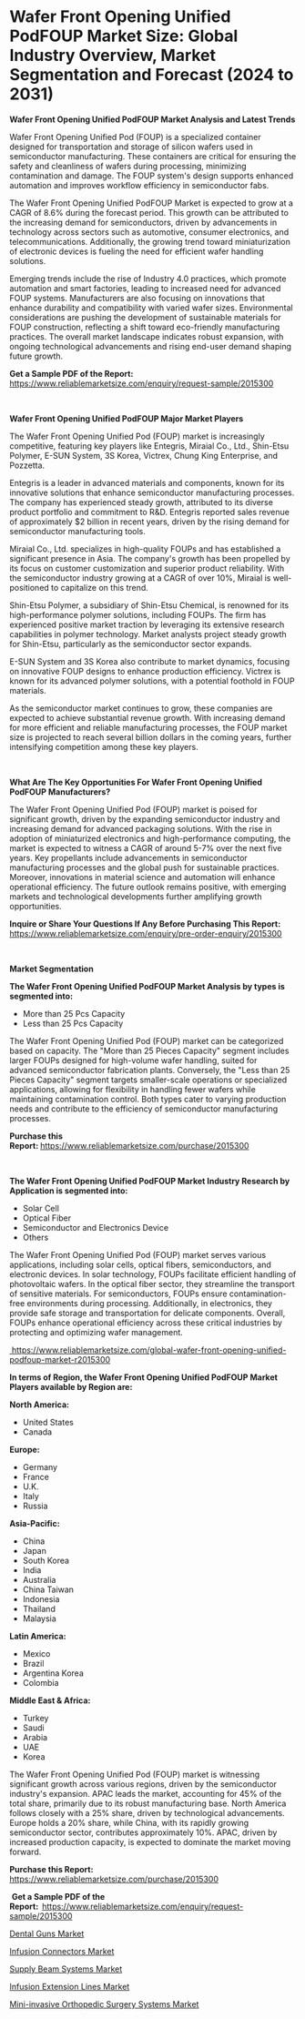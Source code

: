 <p><h1>Wafer Front Opening Unified PodFOUP Market Size: Global Industry Overview, Market Segmentation and Forecast (2024 to 2031)</h1></p><p><strong>Wafer Front Opening Unified PodFOUP Market Analysis and Latest Trends</strong></p>
<p><p>Wafer Front Opening Unified Pod (FOUP) is a specialized container designed for transportation and storage of silicon wafers used in semiconductor manufacturing. These containers are critical for ensuring the safety and cleanliness of wafers during processing, minimizing contamination and damage. The FOUP system's design supports enhanced automation and improves workflow efficiency in semiconductor fabs.</p><p>The Wafer Front Opening Unified PodFOUP Market is expected to grow at a CAGR of 8.6% during the forecast period. This growth can be attributed to the increasing demand for semiconductors, driven by advancements in technology across sectors such as automotive, consumer electronics, and telecommunications. Additionally, the growing trend toward miniaturization of electronic devices is fueling the need for efficient wafer handling solutions.</p><p>Emerging trends include the rise of Industry 4.0 practices, which promote automation and smart factories, leading to increased need for advanced FOUP systems. Manufacturers are also focusing on innovations that enhance durability and compatibility with varied wafer sizes. Environmental considerations are pushing the development of sustainable materials for FOUP construction, reflecting a shift toward eco-friendly manufacturing practices. The overall market landscape indicates robust expansion, with ongoing technological advancements and rising end-user demand shaping future growth.</p></p>
<p><strong>Get a Sample PDF of the Report:&nbsp;</strong> <a href="https://www.reliablemarketsize.com/enquiry/request-sample/2015300?utm_campaign=1564&utm_medium=2&utm_source=Github&utm_content=ia&utm_term=27102024&utm_id=wafer-front-opening-unified-podfoup">https://www.reliablemarketsize.com/enquiry/request-sample/2015300</a></p>
<p>&nbsp;</p>
<p><strong>Wafer Front Opening Unified PodFOUP Major Market Players</strong></p>
<p><p>The Wafer Front Opening Unified Pod (FOUP) market is increasingly competitive, featuring key players like Entegris, Miraial Co., Ltd., Shin-Etsu Polymer, E-SUN System, 3S Korea, Victrex, Chung King Enterprise, and Pozzetta. </p><p>Entegris is a leader in advanced materials and components, known for its innovative solutions that enhance semiconductor manufacturing processes. The company has experienced steady growth, attributed to its diverse product portfolio and commitment to R&D. Entegris reported sales revenue of approximately $2 billion in recent years, driven by the rising demand for semiconductor manufacturing tools.</p><p>Miraial Co., Ltd. specializes in high-quality FOUPs and has established a significant presence in Asia. The company's growth has been propelled by its focus on customer customization and superior product reliability. With the semiconductor industry growing at a CAGR of over 10%, Miraial is well-positioned to capitalize on this trend.</p><p>Shin-Etsu Polymer, a subsidiary of Shin-Etsu Chemical, is renowned for its high-performance polymer solutions, including FOUPs. The firm has experienced positive market traction by leveraging its extensive research capabilities in polymer technology. Market analysts project steady growth for Shin-Etsu, particularly as the semiconductor sector expands.</p><p>E-SUN System and 3S Korea also contribute to market dynamics, focusing on innovative FOUP designs to enhance production efficiency. Victrex is known for its advanced polymer solutions, with a potential foothold in FOUP materials.</p><p>As the semiconductor market continues to grow, these companies are expected to achieve substantial revenue growth. With increasing demand for more efficient and reliable manufacturing processes, the FOUP market size is projected to reach several billion dollars in the coming years, further intensifying competition among these key players.</p></p>
<p>&nbsp;</p>
<p><strong>What Are The Key Opportunities For Wafer Front Opening Unified PodFOUP Manufacturers?</strong></p>
<p><p>The Wafer Front Opening Unified Pod (FOUP) market is poised for significant growth, driven by the expanding semiconductor industry and increasing demand for advanced packaging solutions. With the rise in adoption of miniaturized electronics and high-performance computing, the market is expected to witness a CAGR of around 5-7% over the next five years. Key propellants include advancements in semiconductor manufacturing processes and the global push for sustainable practices. Moreover, innovations in material science and automation will enhance operational efficiency. The future outlook remains positive, with emerging markets and technological developments further amplifying growth opportunities.</p></p>
<p><strong>Inquire or Share Your Questions If Any Before Purchasing This Report:</strong> <a href="https://www.reliablemarketsize.com/enquiry/pre-order-enquiry/2015300?utm_campaign=1564&utm_medium=2&utm_source=Github&utm_content=ia&utm_term=27102024&utm_id=wafer-front-opening-unified-podfoup">https://www.reliablemarketsize.com/enquiry/pre-order-enquiry/2015300</a></p>
<p>&nbsp;</p>
<p><strong>Market Segmentation</strong></p>
<p><strong>The Wafer Front Opening Unified PodFOUP Market Analysis by types is segmented into:</strong></p>
<p><ul><li>More than 25 Pcs Capacity</li><li>Less than 25 Pcs Capacity</li></ul></p>
<p><p>The Wafer Front Opening Unified Pod (FOUP) market can be categorized based on capacity. The "More than 25 Pieces Capacity" segment includes larger FOUPs designed for high-volume wafer handling, suited for advanced semiconductor fabrication plants. Conversely, the "Less than 25 Pieces Capacity" segment targets smaller-scale operations or specialized applications, allowing for flexibility in handling fewer wafers while maintaining contamination control. Both types cater to varying production needs and contribute to the efficiency of semiconductor manufacturing processes.</p></p>
<p><strong>Purchase this Report:&nbsp;</strong><a href="https://www.reliablemarketsize.com/purchase/2015300?utm_campaign=1564&utm_medium=2&utm_source=Github&utm_content=ia&utm_term=27102024&utm_id=wafer-front-opening-unified-podfoup">https://www.reliablemarketsize.com/purchase/2015300</a></p>
<p>&nbsp;</p>
<p><strong>The Wafer Front Opening Unified PodFOUP Market Industry Research by Application is segmented into:</strong></p>
<p><ul><li>Solar Cell</li><li>Optical Fiber</li><li>Semiconductor and Electronics Device</li><li>Others</li></ul></p>
<p><p>The Wafer Front Opening Unified Pod (FOUP) market serves various applications, including solar cells, optical fibers, semiconductors, and electronic devices. In solar technology, FOUPs facilitate efficient handling of photovoltaic wafers. In the optical fiber sector, they streamline the transport of sensitive materials. For semiconductors, FOUPs ensure contamination-free environments during processing. Additionally, in electronics, they provide safe storage and transportation for delicate components. Overall, FOUPs enhance operational efficiency across these critical industries by protecting and optimizing wafer management.</p></p>
<p><a href="https://www.reliablemarketsize.com/global-wafer-front-opening-unified-podfoup-market-r2015300?utm_campaign=1564&utm_medium=2&utm_source=Github&utm_content=ia&utm_term=27102024&utm_id=wafer-front-opening-unified-podfoup">&nbsp;https://www.reliablemarketsize.com/global-wafer-front-opening-unified-podfoup-market-r2015300</a></p>
<p><strong>In terms of Region, the Wafer Front Opening Unified PodFOUP Market Players available by Region are:</strong></p>
<p>
    <p> <strong> North America: </strong>
        <ul>
            <li>United States</li>
            <li>Canada</li>
        </ul>
        </p> 
    <p> <strong> Europe: </strong>
        <ul>
            <li>Germany</li>
            <li>France</li>
            <li>U.K.</li>
            <li>Italy</li>
            <li>Russia</li>
        </ul>
        </p> 
    <p> <strong> Asia-Pacific: </strong>
        <ul>
            <li>China</li>
            <li>Japan</li>
            <li>South Korea</li>
            <li>India</li>
            <li>Australia</li>
            <li>China Taiwan</li>
            <li>Indonesia</li>
            <li>Thailand</li>
            <li>Malaysia</li>
        </ul>
        </p> 
    <p> <strong> Latin America: </strong>
        <ul>
            <li>Mexico</li>
            <li>Brazil</li>
            <li>Argentina Korea</li>
            <li>Colombia</li>
        </ul>
        </p> 
    <p> <strong> Middle East & Africa: </strong>
        <ul>
            <li>Turkey</li>
            <li>Saudi</li>
            <li>Arabia</li>
            <li>UAE</li>
            <li>Korea</li>
        </ul>
    </p>
    </p>
<p><p>The Wafer Front Opening Unified Pod (FOUP) market is witnessing significant growth across various regions, driven by the semiconductor industry's expansion. APAC leads the market, accounting for 45% of the total share, primarily due to its robust manufacturing base. North America follows closely with a 25% share, driven by technological advancements. Europe holds a 20% share, while China, with its rapidly growing semiconductor sector, contributes approximately 10%. APAC, driven by increased production capacity, is expected to dominate the market moving forward.</p></p>
<p><strong>Purchase this Report: </strong><a href="https://www.reliablemarketsize.com/purchase/2015300?utm_campaign=1564&utm_medium=2&utm_source=Github&utm_content=ia&utm_term=27102024&utm_id=wafer-front-opening-unified-podfoup">https://www.reliablemarketsize.com/purchase/2015300</a></p>
<p>&nbsp;<strong>Get a Sample PDF of the Report:&nbsp;&nbsp;</strong><a href="https://www.reliablemarketsize.com/enquiry/request-sample/2015300?utm_campaign=1564&utm_medium=2&utm_source=Github&utm_content=ia&utm_term=27102024&utm_id=wafer-front-opening-unified-podfoup">https://www.reliablemarketsize.com/enquiry/request-sample/2015300</a></p>
<p><strong></strong></p>
<p><p><a href="https://www.linkedin.com/pulse/dental-guns-market-essentials-key-players-demand-drivers-roi-potential-rlmzf?utm_campaign=1564&utm_medium=2&utm_source=Github&utm_content=ia&utm_term=27102024&utm_id=wafer-front-opening-unified-podfoup">Dental Guns Market</a></p><p><a href="https://www.linkedin.com/pulse/infusion-connectors-market-velocity-106-cagr-trajectory-2024-2031-jqtaf?utm_campaign=1564&utm_medium=2&utm_source=Github&utm_content=ia&utm_term=27102024&utm_id=wafer-front-opening-unified-podfoup">Infusion Connectors Market</a></p><p><a href="https://www.linkedin.com/pulse/supply-beam-systems-market-global-insights-sales-trends-2024-mgdzf?utm_campaign=1564&utm_medium=2&utm_source=Github&utm_content=ia&utm_term=27102024&utm_id=wafer-front-opening-unified-podfoup">Supply Beam Systems Market</a></p><p><a href="https://www.linkedin.com/pulse/infusion-extension-lines-market-global-analysis-trends-forecasts-3xbae?utm_campaign=1564&utm_medium=2&utm_source=Github&utm_content=ia&utm_term=27102024&utm_id=wafer-front-opening-unified-podfoup">Infusion Extension Lines Market</a></p><p><a href="https://www.linkedin.com/pulse/mini-invasive-orthopedic-surgery-systems-market-global-share-hkqkf?utm_campaign=1564&utm_medium=2&utm_source=Github&utm_content=ia&utm_term=27102024&utm_id=wafer-front-opening-unified-podfoup">Mini-invasive Orthopedic Surgery Systems Market</a></p></p>